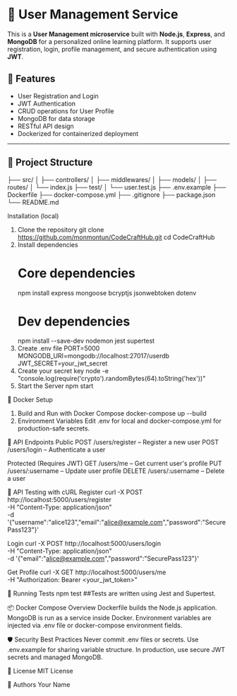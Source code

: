 # 👤 User Management Service

This is a **User Management microservice** built with **Node.js**, **Express**, and **MongoDB** for a personalized online learning platform. It supports user registration, login, profile management, and secure authentication using **JWT**.

## 🚀 Features

- User Registration and Login
- JWT Authentication
- CRUD operations for User Profile
- MongoDB for data storage
- RESTful API design
- Dockerized for containerized deployment

---

## 📁 Project Structure
├── src/
│ ├── controllers/
│ ├── middlewares/
│ ├── models/
│ ├── routes/
│ └── index.js
├── test/
│ └── user.test.js
├── .env.example
├── Dockerfile
├── docker-compose.yml
├── .gitignore
├── package.json
└── README.md

Installation (local)
1. Clone the repository
   git clone https://github.com/monmontun/CodeCraftHub.git
   cd CodeCraftHub
2. Install dependencies
   # Core dependencies
     npm install express mongoose bcryptjs jsonwebtoken dotenv
   # Dev dependencies
      npm install --save-dev nodemon jest supertest
3. Create .env file
   PORT=5000
   MONGODB_URI=mongodb://localhost:27017/userdb
   JWT_SECRET=your_jwt_secret
4. Create your secret key
   node -e "console.log(require('crypto').randomBytes(64).toString('hex'))"
5. Start the Server
   npm start

🐳 Docker Setup
1. Build and Run with Docker Compose
   docker-compose up --build
2. Environment Variables
   Edit .env for local and docker-compose.yml for production-safe secrets.

🔐 API Endpoints
Public
POST /users/register – Register a new user
POST /users/login – Authenticate a user

Protected (Requires JWT)
GET /users/me – Get current user's profile
PUT /users/:username – Update user profile
DELETE /users/:username – Delete a user

🧪 API Testing with cURL
Register
curl -X POST http://localhost:5000/users/register \
  -H "Content-Type: application/json" \
  -d '{"username":"alice123","email":"alice@example.com","password":"SecurePass123"}'

Login
curl -X POST http://localhost:5000/users/login \
  -H "Content-Type: application/json" \
  -d '{"email":"alice@example.com","password":"SecurePass123"}'

Get Profile
curl -X GET http://localhost:5000/users/me \
  -H "Authorization: Bearer <your_jwt_token>"

🧪 Running Tests
npm test
##Tests are written using Jest and Supertest.

📦 Docker Compose Overview
Dockerfile builds the Node.js application.
MongoDB is run as a service inside Docker.
Environment variables are injected via .env file or docker-compose environment fields.

🛡️ Security Best Practices
Never commit .env files or secrets. Use .env.example for sharing variable structure.
In production, use secure JWT secrets and managed MongoDB.

📝 License
MIT License

👥 Authors
Your Name
